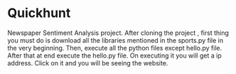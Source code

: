 # Quickhunt
Newspaper Sentiment Analysis project. 
After cloning the project , first thing you must do is download all the libraries mentioned in the sports.py file in the very beginning.
Then, execute all the python files except hello.py file.
After that at end execute the hello.py file. On executing it you will get a ip address. Click on it and you will be seeing the website.
